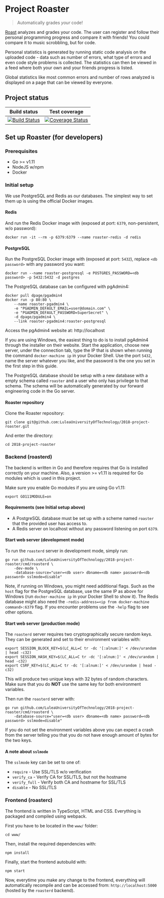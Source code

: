 Project Roaster
===============
> Automatically grades _your_ code!

[Roast](https://roast.software) analyzes and grades your code. The user can
register and follow their personal programming progress and compare it with
friends! You could compare it to music scrobbling, but for code.

Personal statistics is generated by running static code analysis on the uploaded
code - data such as number of errors, what type of errors and even code style
problems is collected. The statistics can then be viewed in a feed where both
your own and your friends progress is listed.

Global statistics like most common errors and number of rows analyzed is
displayed on a page that can be viewed by everyone.

## Project status
| Build status | Test coverage |
|:------------:|:-------------:|
| [![Build Status](https://travis-ci.org/LuleaUniversityOfTechnology/2018-project-roaster.svg?branch=master)](https://travis-ci.org/LuleaUniversityOfTechnology/2018-project-roaster) | [![Coverage Status](https://coveralls.io/repos/github/LuleaUniversityOfTechnology/2018-project-roaster/badge.svg)](https://coveralls.io/github/LuleaUniversityOfTechnology/2018-project-roaster) |

## Set up Roaster (for developers)
### Prerequisites
 * Go >= v1.11
 * NodeJS w/npm
 * Docker

### Initial setup
We use PostgreSQL and Redis as our databases. The simplest way to set them up is
using the official Docker images.

#### Redis
And run the Redis Docker image with (exposed at port: `6379`, non-persistent, w/o password):
```
docker run -it --rm -p 6379:6379 --name roaster-redis -d redis
```

#### PostgreSQL
Run the PostgreSQL Docker image with (exposed at port: `5432`), replace `<db password>` with any password you want:
```
docker run --name roaster-postgresql -e POSTGRES_PASSWORD=<db password> -p 5432:5432 -d postgres
```

The PostgreSQL database can be configured with pgAdmin4:
```
docker pull dpage/pgadmin4
docker run -p 80:80 \
	--name roaster-pgadmin4 \
	-e "PGADMIN_DEFAULT_EMAIL=user@domain.com" \
	-e "PGADMIN_DEFAULT_PASSWORD=SuperSecret" \
	-d dpage/pgadmin4 \
	--link roaster-pgadmin4:roaster-postgresql
```

Access the pgAdmin4 website at: http://localhost

If you are using Windows, the easiest thing to do is to install pgAdmin4 through the installer on their website.
Start the application, choose new server, under the connection tab, type the IP that is shown when running the command `docker-machine ip` in your Docker Shell. Use the port `5432`, name the server whatever you like, and the password is the one you set in the first step in this guide.

The PostgreSQL database should be setup with a new database with a empty schema called
`roaster` and a user who only has privilege to that schema. The schema will be automatically generated by our forward engineering code in the Go server.

#### Roaster repository
Clone the Roaster repository:
```
git clone git@github.com:LuleaUniversityOfTechnology/2018-project-roaster.git
```

And enter the directory:
```
cd 2018-project-roaster
```

### Backend (roasterd)
The backend is written in Go and therefore requires that Go is installed
correctly on your machine. Also, a version >= v1.11 is required for Go modules
which is used in this project.

Make sure you enable Go modules if you are using Go v1.11:
```
export GO111MODULE=on
```

#### Requirements (see Initial setup above)
 * A PostgreSQL database must be set up with a scheme named `roaster` that the
provided user has access to.
 * A Redis server on localhost without any password listening on port `6379`.

#### Start web server (development mode)
To run the `roasterd` server in development mode, simply run:
```
go run github.com/LuleaUniversityOfTechnology/2018-project-roaster/cmd/roasterd \
	-dev-mode \
	-database-source="user=<db user> dbname=<db name> password=<db password> sslmode=disable"
```
Note, if running on Windows, you might need additional flags. Such as the `host` flag for the PostgreSQL database, use the same IP as above for Windows (run `docker-machine ip` in your Docker Shell to show it). The Redis database might also need the `-redis-address=<ip from docker-machine command>:6379` flag. If you encounter problems use the `-help` flag to see other options.

#### Start web server (production mode)
The `roasterd` server requires two cryptographically secure random keys. They
can be generated and set to their environment variables with:
```
export SESSION_BLOCK_KEY=$(LC_ALL=C tr -dc '[:alnum:]' < /dev/urandom | head -c32)
export SESSION_HASH_KEY=$(LC_ALL=C tr -dc '[:alnum:]' < /dev/urandom | head -c32)
export CSRF_KEY=$(LC_ALL=C tr -dc '[:alnum:]' < /dev/urandom | head -c32)
```
This will produce two unique keys with 32 bytes of random characters.
Make sure that you do **NOT** use the same key for both environment variables.

Then run the `roasterd` server with:
```
go run github.com/LuleaUniversityOfTechnology/2018-project-roaster/cmd/roasterd \
	-database-source="user=<db user> dbname=<db name> password=<db password> sslmode=disable"
```

If you do not set the environment variables above you can expect a crash from
the server telling you that you do not have enough amount of bytes for the two
keys.

#### A note about `sslmode`
The `sslmode` key can be set to one of:
 * `require` - Use SSL/TLS w/o verification
 * `verify_ca` - Verify CA for SSL/TLS, but not the hostname
 * `verify_full` - Verify both CA and hostname for SSL/TLS
 * `disable` - No SSL/TLS

### Frontend (roasterc)
The frontend is written in TypeScript, HTML and CSS. Everything is packaged and
compiled using webpack.

First you have to be located in the `www/` folder:
```
cd www/
```

Then, install the required dependencies with:
```
npm install
```

Finally, start the frontend autobuild with:
```
npm start
```

Now, everytime you make any change to the frontend, everything will
automatically recompile and can be accessed from: `http://localhost:5000`
(hosted by the `roasterd` backend).
